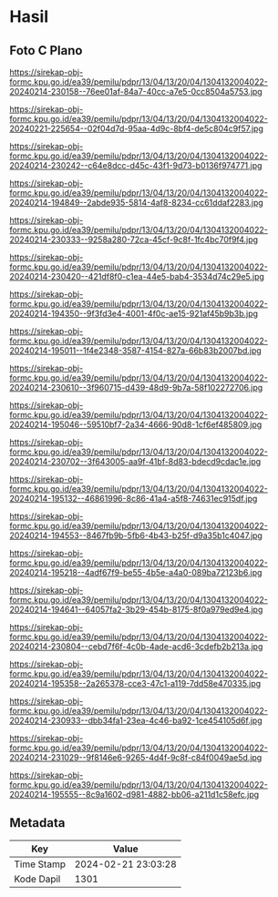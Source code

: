 # Hasil

## Foto C Plano

https://sirekap-obj-formc.kpu.go.id/ea39/pemilu/pdpr/13/04/13/20/04/1304132004022-20240214-230158--76ee01af-84a7-40cc-a7e5-0cc8504a5753.jpg

https://sirekap-obj-formc.kpu.go.id/ea39/pemilu/pdpr/13/04/13/20/04/1304132004022-20240221-225654--02f04d7d-95aa-4d9c-8bf4-de5c804c9f57.jpg

https://sirekap-obj-formc.kpu.go.id/ea39/pemilu/pdpr/13/04/13/20/04/1304132004022-20240214-230242--c64e8dcc-d45c-43f1-9d73-b0136f974771.jpg

https://sirekap-obj-formc.kpu.go.id/ea39/pemilu/pdpr/13/04/13/20/04/1304132004022-20240214-194849--2abde935-5814-4af8-8234-cc61ddaf2283.jpg

https://sirekap-obj-formc.kpu.go.id/ea39/pemilu/pdpr/13/04/13/20/04/1304132004022-20240214-230333--9258a280-72ca-45cf-9c8f-1fc4bc70f9f4.jpg

https://sirekap-obj-formc.kpu.go.id/ea39/pemilu/pdpr/13/04/13/20/04/1304132004022-20240214-230420--421df8f0-c1ea-44e5-bab4-3534d74c29e5.jpg

https://sirekap-obj-formc.kpu.go.id/ea39/pemilu/pdpr/13/04/13/20/04/1304132004022-20240214-194350--9f3fd3e4-4001-4f0c-ae15-921af45b9b3b.jpg

https://sirekap-obj-formc.kpu.go.id/ea39/pemilu/pdpr/13/04/13/20/04/1304132004022-20240214-195011--1f4e2348-3587-4154-827a-66b83b2007bd.jpg

https://sirekap-obj-formc.kpu.go.id/ea39/pemilu/pdpr/13/04/13/20/04/1304132004022-20240214-230610--3f960715-d439-48d9-9b7a-58f102272706.jpg

https://sirekap-obj-formc.kpu.go.id/ea39/pemilu/pdpr/13/04/13/20/04/1304132004022-20240214-195046--59510bf7-2a34-4666-90d8-1cf6ef485809.jpg

https://sirekap-obj-formc.kpu.go.id/ea39/pemilu/pdpr/13/04/13/20/04/1304132004022-20240214-230702--3f643005-aa9f-41bf-8d83-bdecd9cdac1e.jpg

https://sirekap-obj-formc.kpu.go.id/ea39/pemilu/pdpr/13/04/13/20/04/1304132004022-20240214-195132--46861996-8c86-41a4-a5f8-74631ec915df.jpg

https://sirekap-obj-formc.kpu.go.id/ea39/pemilu/pdpr/13/04/13/20/04/1304132004022-20240214-194553--8467fb9b-5fb6-4b43-b25f-d9a35b1c4047.jpg

https://sirekap-obj-formc.kpu.go.id/ea39/pemilu/pdpr/13/04/13/20/04/1304132004022-20240214-195218--4adf67f9-be55-4b5e-a4a0-089ba72123b6.jpg

https://sirekap-obj-formc.kpu.go.id/ea39/pemilu/pdpr/13/04/13/20/04/1304132004022-20240214-194641--64057fa2-3b29-454b-8175-8f0a979ed9e4.jpg

https://sirekap-obj-formc.kpu.go.id/ea39/pemilu/pdpr/13/04/13/20/04/1304132004022-20240214-230804--cebd7f6f-4c0b-4ade-acd6-3cdefb2b213a.jpg

https://sirekap-obj-formc.kpu.go.id/ea39/pemilu/pdpr/13/04/13/20/04/1304132004022-20240214-195358--2a265378-cce3-47c1-a119-7dd58e470335.jpg

https://sirekap-obj-formc.kpu.go.id/ea39/pemilu/pdpr/13/04/13/20/04/1304132004022-20240214-230933--dbb34fa1-23ea-4c46-ba92-1ce454105d6f.jpg

https://sirekap-obj-formc.kpu.go.id/ea39/pemilu/pdpr/13/04/13/20/04/1304132004022-20240214-231029--9f8146e6-9265-4d4f-9c8f-c84f0049ae5d.jpg

https://sirekap-obj-formc.kpu.go.id/ea39/pemilu/pdpr/13/04/13/20/04/1304132004022-20240214-195555--8c9a1602-d981-4882-bb06-a211d1c58efc.jpg


## Metadata

| Key        | Value               |
| ---------- | ------------------- |
| Time Stamp | 2024-02-21 23:03:28 |
| Kode Dapil | 1301                |



